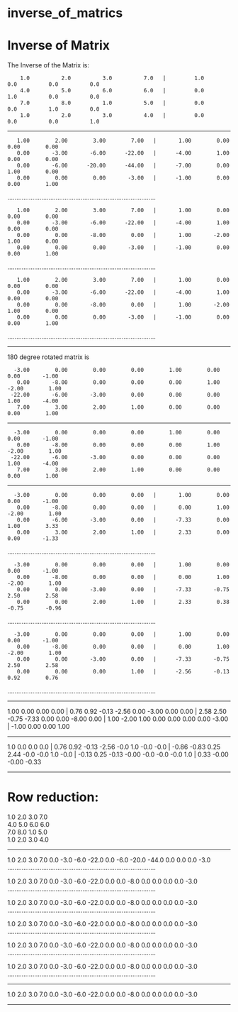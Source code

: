 # inverse_of_matrics

# Inverse of Matrix
  The Inverse of the Matrix is:

        1.0          2.0          3.0          7.0   |         1.0          0.0          0.0          0.0  
        4.0          5.0          6.0          6.0   |         0.0          1.0          0.0          0.0  
        7.0          8.0          1.0          5.0   |         0.0          0.0          1.0          0.0  
        1.0          2.0          3.0          4.0   |         0.0          0.0          0.0          1.0  
___________________________________________________________________________________


       1.00        2.00        3.00        7.00   |       1.00        0.00        0.00        0.00         
       0.00       -3.00       -6.00      -22.00   |      -4.00        1.00        0.00        0.00         
       0.00       -6.00      -20.00      -44.00   |      -7.00        0.00        1.00        0.00         
       0.00        0.00        0.00       -3.00   |      -1.00        0.00        0.00        1.00         
...................................................................................

       1.00        2.00        3.00        7.00   |       1.00        0.00        0.00        0.00         
       0.00       -3.00       -6.00      -22.00   |      -4.00        1.00        0.00        0.00         
       0.00        0.00       -8.00        0.00   |       1.00       -2.00        1.00        0.00         
       0.00        0.00        0.00       -3.00   |      -1.00        0.00        0.00        1.00         
...................................................................................

       1.00        2.00        3.00        7.00   |       1.00        0.00        0.00        0.00
       0.00       -3.00       -6.00      -22.00   |      -4.00        1.00        0.00        0.00
       0.00        0.00       -8.00        0.00   |       1.00       -2.00        1.00        0.00
       0.00        0.00        0.00       -3.00   |      -1.00        0.00        0.00        1.00
...................................................................................
___________________________________________________________________________________
   180 degree rotated matrix is

      -3.00        0.00        0.00        0.00        1.00        0.00        0.00       -1.00
       0.00       -8.00        0.00        0.00        0.00        1.00       -2.00        1.00
     -22.00       -6.00       -3.00        0.00        0.00        0.00        1.00       -4.00
       7.00        3.00        2.00        1.00        0.00        0.00        0.00        1.00

___________________________________________________________________________________
      -3.00        0.00        0.00        0.00        1.00        0.00        0.00       -1.00
       0.00       -8.00        0.00        0.00        0.00        1.00       -2.00        1.00
     -22.00       -6.00       -3.00        0.00        0.00        0.00        1.00       -4.00
       7.00        3.00        2.00        1.00        0.00        0.00        0.00        1.00

___________________________________________________________________________________

      -3.00        0.00        0.00        0.00   |       1.00        0.00        0.00       -1.00
       0.00       -8.00        0.00        0.00   |       0.00        1.00       -2.00        1.00
       0.00       -6.00       -3.00        0.00   |      -7.33        0.00        1.00        3.33
       0.00        3.00        2.00        1.00   |       2.33        0.00        0.00       -1.33
...................................................................................

      -3.00        0.00        0.00        0.00   |       1.00        0.00        0.00       -1.00
       0.00       -8.00        0.00        0.00   |       0.00        1.00       -2.00        1.00
       0.00        0.00       -3.00        0.00   |      -7.33       -0.75        2.50        2.58
       0.00        0.00        2.00        1.00   |       2.33        0.38       -0.75       -0.96
...................................................................................

      -3.00        0.00        0.00        0.00   |       1.00        0.00        0.00       -1.00
       0.00       -8.00        0.00        0.00   |       0.00        1.00       -2.00        1.00
       0.00        0.00       -3.00        0.00   |      -7.33       -0.75        2.50        2.58
       0.00        0.00        0.00        1.00   |      -2.56       -0.13        0.92        0.76 
...................................................................................
___________________________________________________________________________________
  1.00   0.00   0.00   0.00  |   0.76   0.92  -0.13  -2.56
  0.00  -3.00   0.00   0.00  |   2.58   2.50  -0.75  -7.33
  0.00   0.00  -8.00   0.00  |   1.00  -2.00   1.00   0.00
  0.00   0.00   0.00  -3.00  |  -1.00   0.00   0.00   1.00

___________________________________________________________________________________
   1.0    0.0    0.0    0.0  |   0.76   0.92  -0.13  -2.56
  -0.0    1.0   -0.0   -0.0  |  -0.86  -0.83   0.25   2.44
  -0.0   -0.0    1.0   -0.0  |  -0.13   0.25  -0.13  -0.00
  -0.0   -0.0   -0.0    1.0  |   0.33  -0.00  -0.00  -0.33

___________________________________________________________________________________


# Row reduction:
  1.0    2.0    3.0    7.0  
  4.0    5.0    6.0    6.0  
  7.0    8.0    1.0    5.0  
  1.0    2.0    3.0    4.0  
___________________________________________________________________________________


   1.0    2.0    3.0    7.0 
   0.0   -3.0   -6.0  -22.0 
   0.0   -6.0  -20.0  -44.0 
   0.0    0.0    0.0   -3.0 
...................................................................................

   1.0    2.0    3.0    7.0 
   0.0   -3.0   -6.0  -22.0 
   0.0    0.0   -8.0    0.0 
   0.0    0.0    0.0   -3.0 
...................................................................................

   1.0    2.0    3.0    7.0 
   0.0   -3.0   -6.0  -22.0 
   0.0    0.0   -8.0    0.0 
   0.0    0.0    0.0   -3.0 
...................................................................................

   1.0    2.0    3.0    7.0
   0.0   -3.0   -6.0  -22.0
   0.0    0.0   -8.0    0.0
   0.0    0.0    0.0   -3.0
...................................................................................

   1.0    2.0    3.0    7.0
   0.0   -3.0   -6.0  -22.0
   0.0    0.0   -8.0    0.0
   0.0    0.0    0.0   -3.0
...................................................................................

   1.0    2.0    3.0    7.0
   0.0   -3.0   -6.0  -22.0
   0.0    0.0   -8.0    0.0
   0.0    0.0    0.0   -3.0
...................................................................................
___________________________________________________________________________________
  1.0    2.0    3.0    7.0
  0.0   -3.0   -6.0  -22.0
  0.0    0.0   -8.0    0.0
  0.0    0.0    0.0   -3.0
___________________________________________________________________________________
